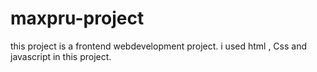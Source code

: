 # maxpru-project
this project is a frontend webdevelopment project. i used html , Css and javascript in this project.

